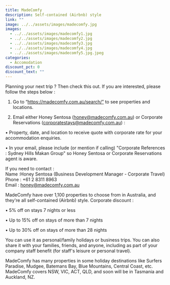 ```yaml
---
title: MadeComfy
description: Self-contained (Airbnb) style
link: ""
image: ../../assets/images/madecomfy.jpg
images:
  - ../../assets/images/madecomfy1.jpg
  - ../../assets/images/madecomfy2.jpg
  - ../../assets/images/madecomfy3.jpg
  - ../../assets/images/madecomfy4.jpg
  - ../../assets/images/madecomfy5.jpg.jpeg
categories:
  - Accomodation
discount_pct: 0
discount_text: ""
---
```

Planning your next trip ? Then check this out. If you are interested, please follow the steps below :

1)	Go to “https://madecomfy.com.au/search/” to see properties and locations. 

2)	Email either Honey Sentosa (honey@madecomfy.com.au) or Corporate Reservations (corporatestays@madecomfy.com.au) :

• Property, date, and location to receive quote with corporate rate for your accommodation enquiries. 

• In your email, please include (or mention if calling) "Corporate References : Sydney Hills Makan Group" so Honey Sentosa or Corporate Reservations agent is aware. 

If you need to contact :\
Name :Honey Sentosa (Business Development Manager - Corporate Travel)\
Phone : +61 2 8311 8963\
Email : honey@madecomfy.com.au

MadeComfy have over 1,100 properties to choose from in Australia, and they're all self-contained (Airbnb) style. Corporate discount :

• 5% off on stays 7 nights or less

• Up to 15% off on stays of more than 7 nights 

• Up to 30% off on stays of more than 28 nights 

You can use it as personal/family holidays or business trips. You can also share it with your families, friends, and anyone, including as part of your company staff benefit (for staff's leisure or personal travel). 

MadeComfy has many properties in some holiday destinations like Surfers Paradise, Mudgee, Batemans Bay, Blue Mountains, Central Coast, etc. MadeComfy covers NSW, VIC, ACT, QLD, and soon will be in Tasmania and Auckland, NZ.
